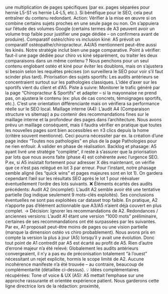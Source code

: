une multiplication de pages spécifiques (par ex. pages séparées pour hernie L5-S1 vs hernie L4-L5, etc.). Si bénéfique pour le SEO, cela peut entraîner du contenu redondant. Action: Vérifier à la mise en œuvre si on combine certains sujets proches en une seule page ou non. On s’appuiera sur l’étude des volumes Google (certains termes de A3 peuvent avoir un volume trop faible pour justifier une page dédiée – on confirmera avant de produire). Comparatif ostéo/chiro vs inclusion kiné: A5 prévoit un comparatif ostéopathe/chiropracteur. A4/A5 mentionnent peut-être aussi les kinés. Notre stratégie inclut bien une page comparative. Point à vérifier: faut-il une page dédiée pour chiro vs kiné séparément, ou traiter les deux comparaisons dans un même contenu ? Nous penchons pour un seul contenu englobant ostéo et kiné pour éviter les doublons, mais on s’ajustera si besoin selon les requêtes précises (on surveillera le SEO pour voir s’il faut scinder plus tard). Priorisation des sujets sportifs: Les audits antérieurs se concentraient surtout sur les pathologies classiques. L’idée d’axer sur les sportifs vient du client et d’A5. Piste à suivre: Monitorer le trafic généré par la page “Chiropracteur & Sportifs” et adapter – si la mayonnaise ne prend pas, on ajustera le contenu (ex: plus de cas concrets, témoignages sportifs, etc.). C’est une orientation différenciante mais on vérifiera sa performance réelle sur le SEO local. Maillage interne (A4): L’audit A4 (Comparaison structure vs sitemap) a pu contenir des recommandations fines sur le maillage interne et la profondeur des pages dans l’architecture. Nous avons prévu un maillage conséquent, mais il faudra vérifier en pratique que toutes les nouvelles pages sont bien accessibles en ≤3 clics depuis la home (critère souvent mentionné). Ceci pourra nécessiter par ex. la création d’une page index “Toutes nos pathologies” en plus de la page Pathologies pour ne rien enfouir. À valider en phase de réalisation. Backlog et phasage: A5 ayant livré une stratégie “complète”, il reste à s’assurer que la priorisation par lots que nous avons faite (phase 4) est cohérente avec l’urgence SEO. P.ex, si A5 insistait fortement pour adresser X dès maintenant, on vérifie que ce n’est pas relégué en lot 3 par erreur. Pour l’instant, notre phasage semble aligné (les “quick wins” et pages majeures sont en lot 1). On gardera cependant l’œil sur les résultats SEO après le lot 1 pour réévaluer éventuellement l’ordre des lots suivants. ❌ Éléments écartés des audits précédents: Audit A2 (incomplet): L’audit A2 semble avoir été une tentative partielle (log indique seulement 9 mots-clés exploités). Ses conclusions éventuelles ne sont pas exploitées car dataset trop faible. En pratique, A2 n’apporte pas d’élément actionnable que A3/A5 n’aient déjà couvert en plus complet. -> Décision: Ignorer les recommandations de A2. Redondances / anciennes versions: L’audit A1 étant une version “1000 mots” préliminaire, certaines de ses recommandations ont été surpassées par les suivantes. Par ex, A1 proposait peut-être moins de pages ou une vision partielle (manque la dimension ostéo vs chiro probablement). Nous avons pris en compte la version la plus à jour (A5) lorsqu’il y avait une évolution. Donc tout point de A1 contredit par A5 est écarté au profit de A5. Rien d’autre d’erroné majeur n’a été relevé: Globalement les audits antérieurs convergeaient, il n’y a pas eu de préconisation totalement “à l’ouest” nécessitant un rejet explicite, hormis le scope limité de A2. Aucune incohérence manifeste n’a été trouvée – au contraire, beaucoup de complémentarité (détaillée ci-dessus). 💡 Idées complémentaires récupérées: Tone of voice & UX (A5): A5 mettait l’emphase sur une approche rassurante et orientée expérience patient. Nous garderons cette ligne directrice lors de la rédaction: proximité,
